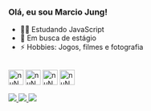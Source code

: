 ### Olá, eu sou Marcio Jung!

- 👨‍🎓 Estudando JavaScript
- 👯 Em busca de estágio
- ⚡ Hobbies: Jogos, filmes e fotografia

<div style="display inline_block"><br> 
<img align=center height="30" widht="40" alt="nuNojs" src="https://cdn.jsdelivr.net/gh/devicons/devicon/icons/javascript/javascript-original.svg"/>
<img align=center height="30" widht="40" alt="nuNohtml" src="https://cdn.jsdelivr.net/gh/devicons/devicon/icons/html5/html5-original.svg" />
<img align=center height="30" widht="40" alt="nuNocss" src="https://cdn.jsdelivr.net/gh/devicons/devicon/icons/css3/css3-original.svg" />
<img align=center height="30" widht="40" alt="nuNomysql" src="https://cdn.jsdelivr.net/gh/devicons/devicon/icons/mysql/mysql-original.svg" />
<div/>
<br>
<div style="display inline_block">
<a href="https://www.linkedin.com/in/marcio-antonio-jung-machado-junior-8bb965150/" target="_blank"> <img src="https://img.shields.io/badge/LinkedIn-0077B5?style=for-the-badge&logo=linkedin&logoColor=white" target="_blank"> </a>
<a href="instagram.com/nunojungz" target="_blank"> <img src="https://img.shields.io/badge/Instagram-E4405F?style=for-the-badge&logo=instagram&logoColor=white" target="_blank"> </a>
<a href="twitch.tv/nunojung" target="_blank"> <img src="https://img.shields.io/badge/Twitch-9146FF?style=for-the-badge&logo=twitch&logoColor=white" target="_blank"> </a>
</div>
